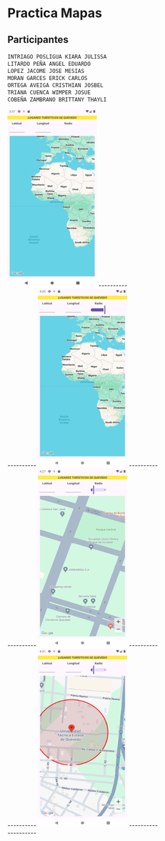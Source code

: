 # Practica Mapas
## Participantes
    INTRIAGO POSLIGUA KIARA JULISSA
    LITARDO PEÑA ANGEL EDUARDO
    LOPEZ JACOME JOSE MESIAS
    MORAN GARCES ERICK CARLOS
    ORTEGA AVEIGA CRISTHIAN JOSBEL
    TRIANA CUENCA WIMPER JOSUE
    COBEÑA ZAMBRANO BRITTANY THAYLI
    
<img src="cap1.png" width="200" height="400">
----------<br>
----------
<img src="cap2.png" width="200" height="400">
----------<br>
----------
<img src="cap3.png" width="200" height="400">
----------<br>
----------
<img src="cap4.png" width="200" height="400">
----------<br>
----------
